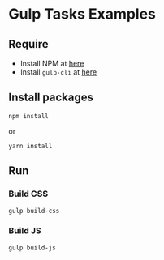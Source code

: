 # Gulp Tasks Examples

## Require
 * Install NPM at [here](https://nodejs.org/en/download/)
 * Install `gulp-cli` at [here](https://www.npmjs.com/package/gulp-cli)
 
 ## Install packages
 ```
 npm install
 ```
 
or
```
yarn install
```
 
 ## Run
 ### Build CSS
 `gulp build-css`
 
 ### Build JS
 `gulp build-js`